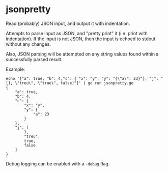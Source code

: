# jsonpretty

Read (probably) JSON input, and output it with indentation.

Attempts to parse input as JSON, and "pretty print" it (i.e. print with
indentation). If the input is not JSON, then the input is echoed to stdout
without any changes.

Also, JSON parsing will be attempted on any string values found within a
successfully parsed result.

Example:

```
echo '{"a": true, "b": 4,"c": { "x": "y", "y": "{\"a\": 23}"}, "j": "[1, \"treu\", \"true\", false]"}' | go run jsonpretty.go 
{
    "a": true,
    "b": 4,
    "c": {
        "x": "y",
        "y": {
            "a": 23
        }
    },
    "j": [
        1,
        "treu",
        true,
        false
    ]
}
```

Debug logging can be enabled with a `-debug` flag.
